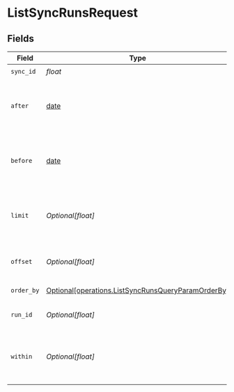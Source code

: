 # ListSyncRunsRequest


## Fields

| Field                                                                                                          | Type                                                                                                           | Required                                                                                                       | Description                                                                                                    |
| -------------------------------------------------------------------------------------------------------------- | -------------------------------------------------------------------------------------------------------------- | -------------------------------------------------------------------------------------------------------------- | -------------------------------------------------------------------------------------------------------------- |
| `sync_id`                                                                                                      | *float*                                                                                                        | :heavy_check_mark:                                                                                             | N/A                                                                                                            |
| `after`                                                                                                        | [date](https://docs.python.org/3/library/datetime.html#date-objects)                                           | :heavy_minus_sign:                                                                                             | select sync runs that are started after given ISO timestamp                                                    |
| `before`                                                                                                       | [date](https://docs.python.org/3/library/datetime.html#date-objects)                                           | :heavy_minus_sign:                                                                                             | select sync runs that are started before certain ISO timestamp                                                 |
| `limit`                                                                                                        | *Optional[float]*                                                                                              | :heavy_minus_sign:                                                                                             | limit the number of objects returned (default is 5)                                                            |
| `offset`                                                                                                       | *Optional[float]*                                                                                              | :heavy_minus_sign:                                                                                             | set the offset on results (for pagination)                                                                     |
| `order_by`                                                                                                     | [Optional[operations.ListSyncRunsQueryParamOrderBy]](../../models/operations/listsyncrunsqueryparamorderby.md) | :heavy_minus_sign:                                                                                             | specify the order                                                                                              |
| `run_id`                                                                                                       | *Optional[float]*                                                                                              | :heavy_minus_sign:                                                                                             | query for specific run id                                                                                      |
| `within`                                                                                                       | *Optional[float]*                                                                                              | :heavy_minus_sign:                                                                                             | select sync runs that are started within last given minutes                                                    |